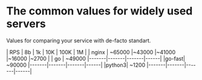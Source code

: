 # The common values for widely used servers
Values for comparing your service with de-facto standart. 


| RPS   |    8b  |   1k  |  10K  |  100K |  1M  | 
| nginx | ~65000 |~43000 |~41000 |~16000 |~2700 |
|   go  | ~49000 |-------|-------|-------|------|
|go-fast| ~90000 |-------|-------|-------|------|
|python3|  ~1200 |-------|-------|-------|------|

